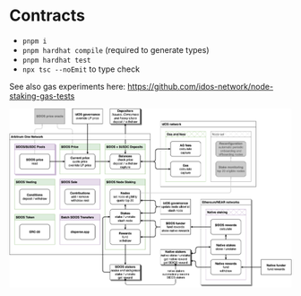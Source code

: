 # Contracts

- `pnpm i`
- `pnpm hardhat compile` (required to generate types)
- `pnpm hardhat test`
- `npx tsc --noEmit` to type check

See also gas experiments here: https://github.com/idos-network/node-staking-gas-tests

![contract list](assets/contracts.png)
